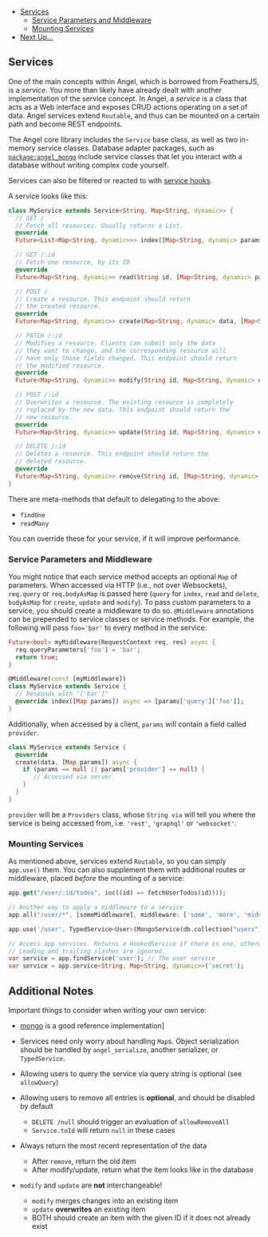* [Services](service-basics.md#services)
  * [Service Parameters and Middleware](service-basics.md#service-parameters-and-middleware)
  * [Mounting Services](service-basics.md#mounting-services)
* [Next Up...](service-basics.md#next-up)

## Services

One of the main concepts within Angel, which is borrowed from FeathersJS, is a _service_. You more than likely have already dealt with another implementation of the service concept. In Angel, a _service_ is a class that acts as a Web interface and exposes CRUD actions operating on a set of data. Angel services extend `Routable`, and thus can be mounted on a certain path and become REST endpoints.

The Angel core library includes the `Service` base class, as well as two in-memory service classes. Database adapter packages, such as [`package:angel_mongo`](https://github.com/angel-dart/angel/tree/master/packages/mongo) include service classes that let you interact with a database without writing complex code yourself.

Services can also be filtered or reacted to with [service hooks](hooks.md).

A service looks like this:

```dart
class MyService extends Service<String, Map<String, dynamic>> {
  // GET /
  // Fetch all resources. Usually returns a List.
  @override
  Future<List<Map<String, dynamic>>> index([Map<String, dynamic> params]);

  // GET /:id
  // Fetch one resource, by its ID
  @override
  Future<Map<String, dynamic>> read(String id, [Map<String, dynamic> params]);

  // POST /
  // Create a resource. This endpoint should return
  // the created resource.
  @override
  Future<Map<String, dynamic>> create(Map<String, dynamic> data, [Map<String, dynamic> params]);

  // PATCH /:id
  // Modifies a resource. Clients can submit only the data
  // they want to change, and the corresponding resource will
  // have only those fields changed. This endpoint should return
  // the modified resource.
  @override
  Future<Map<String, dynamic>> modify(String id, Map<String, dynamic> data, [Map<String, dynamic> params]);

  // POST /:id
  // Overwrites a resource. The existing resource is completely
  // replaced by the new data. This endpoint should return the
  // new resource.
  @override 
  Future<Map<String, dynamic>> update(String id, Map<String, dynamic> data, [Map<String, dynamic> params]);

  // DELETE /:id
  // Deletes a resource. This endpoint should return the
  // deleted resource.
  @override
  Future<Map<String, dynamic>> remove(String id, [Map<String, dynamic> params]);
}
```

There are meta-methods that default to delegating to the above:
* `findOne`
* `readMany`

You can override these for your service, if it will improve performance.

### Service Parameters and Middleware

You might notice that each service method accepts an optional `Map` of parameters. When accessed via HTTP \(i.e., not over Websockets\), `req.query` or `req.bodyAsMap` is passed here \(`query` for `index`, `read` and `delete`, `bodyAsMap` for `create`, `update` and `modify`\). To pass custom parameters to a service, you should create a middleware to do so. `@Middleware` annotations can be prepended to service classes or service methods. For example, the following will pass `foo='bar'` to every method in the service:

```dart
Future<bool> myMiddleware(RequestContext req, res) async {
  req.queryParameters['foo'] = 'bar';
  return true;
}

@Middleware(const [myMiddleware])
class MyService extends Service {
  // Responds with "['bar']"
  @override index([Map params]) async => [params['query']['foo']];
}
```

Additionally, when accessed by a client, `params` will contain a field called `provider`.

```dart
class MyService extends Service {
  @override
  create(data, [Map params]) async {
    if (params == null || params['provider'] == null) {
       // Accessed via server
    }
  }
}
```

`provider` will be a `Providers` class, whose `String via` will tell you where the service is being accessed from, i.e. `'rest'`, `'graphql'` or `'websocket'`.

### Mounting Services

As mentioned above, services extend `Routable`, so you can simply `app.use()` them. You can also supplement them with additional routes or middleware, placed _before_ the mounting of a service:

```dart
app.get("/user/:id/todos", ioc((id) => fetchUserTodos(id))));

// Another way to apply a middleware to a service
app.all("/user/*", [someMiddleware], middleware: ['some', 'more', 'middleware']);

app.use('/user', TypedService<User>(MongoService(db.collection("users"))));

// Access app services. Returns a HookedService if there is one, otherwise just the plain service.
// Leading and trailing slashes are ignored.
var service = app.findService('user'); // The user service
var service = app.service<String, Map<String, dynamic>>('secret'); 
```

## Additional Notes
Important things to consider when writing your own service:

* [mongo](https://github.com/angel-dart/angel/tree/master/packages/mongo/lib/mongo_service.dart) is a good reference implementation]
* Services need only worry about handling `Map`s. Object serialization should be handled by `angel_serialize`, another serializer, or `TypedService`.
* Allowing users to query the service via query string is optional (see `allowQuery`)
* Allowing users to remove all entries is **optional**, and should be disabled by default
  
  * `DELETE /null` should trigger an evaluation of `allowRemoveAll`
  * `Service.toId` will return `null` in these cases
* Always return the most recent representation of the data
  
  * After `remove`, return the old item
  * After modify/update, return what the item looks like in the database
* `modify` and `update` are **not** interchangeable!
  
  * `modify` merges changes into an existing item
  * `update` **overwrites** an existing item
  * BOTH should create an item with the given ID if it does not already exist
